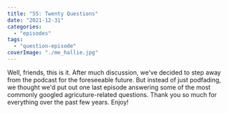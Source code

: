 ```yaml
---
title: "55: Twenty Questions"
date: "2021-12-31"
categories: 
  - "episodes"
tags: 
  - "question-episode"
coverImage: "./me_hallie.jpg"
---
```


Well, friends, this is it. After much discussion, we've decided to step away from the podcast for the foreseeable future. But instead of just podfading, we thought we'd put out one last episode answering some of the most commonly googled agricuture-related questions. Thank you so much for everything over the past few years. Enjoy!
